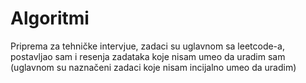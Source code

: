 # Algoritmi
Priprema za tehničke intervjue, zadaci su uglavnom sa leetcode-a, postavljao sam i resenja zadataka koje nisam umeo da uradim sam (uglavnom su naznačeni zadaci koje nisam incijalno umeo da uradim)
